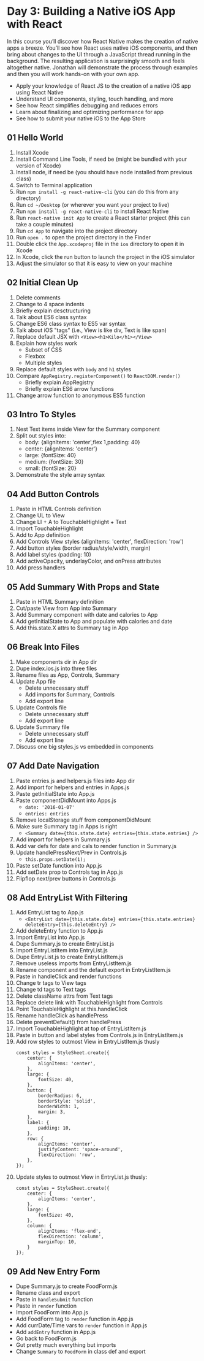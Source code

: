 Day 3: Building a Native iOS App with React
===

In this course you’ll discover how React Native makes the creation of native apps a breeze. You’ll see how React uses native iOS components, and then bring about changes to the UI through a JavaScript thread running in the background. The resulting application is surprisingly smooth and feels altogether native. Jonathan will demonstrate the process through examples and then you will work hands-on with your own app.

* Apply your knowledge of React JS to the creation of a native iOS app using React Native
* Understand UI components, styling, touch handling, and more
* See how React simplifies debugging and reduces errors
* Learn about finalizing and optimizing performance for app
* See how to submit your native iOS to the App Store

## 01 Hello World

1. Install Xcode
2. Install Command Line Tools, if need be (might be bundled with your version of Xcode)
3. Install node, if need be (you should have node installed from previous class)
4. Switch to Terminal application
4. Run `npm install -g react-native-cli` (you can do this from any directory)
5. Run `cd ~/Desktop` (or wherever you want your project to live)
6. Run `npm install -g react-native-cli` to install React Native
7. Run `react-native init App` to create a React starter project (this can take a couple minutes)
8. Run `cd App` to navigate into the project directory
9. Run `open .` to open the project directory in the Finder
10. Double click the `App.xcodeproj` file in the `ios` directory to open it in Xcode
11. In Xcode, click the run button to launch the project in the iOS simulator
12. Adjust the simulator so that it is easy to view on your machine

## 02 Initial Clean Up

1. Delete comments
2. Change to 4 space indents
3. Briefly explain desctructuring
4. Talk about ES6 class syntax
5. Change ES6 class syntax to ES5 var syntax
6. Talk about iOS "tags" (i.e., View is like div, Text is like span)
7. Replace default JSX with `<View><h1>Kilo</h1></View>`
8. Explain how styles work
    * Subset of CSS
    * Flexbox
    * Multiple styles
9. Replace default styles with `body` and `h1` styles
10. Compare `AppRegistry.registerComponent()` to `ReactDOM.render()`
    * Briefly explain AppRegistry
    * Briefly explain ES6 arrow functions
11. Change arrow function to anonymous ES5 function

## 03 Intro To Styles

1. Nest Text items inside View for the Summary component
2. Split out styles into:
    * body: {alignItems: 'center',flex 1,padding: 40}
    * center: {alignItems: 'center'}
    * large: {fontSize: 40}
    * medium: {fontSize: 30}
    * small: {fontSize: 20}
3. Demonstrate the style array syntax

## 04 Add Button Controls

1. Paste in HTML Controls definition
2. Change UL to View
3. Change LI + A to TouchableHighlight + Text
4. Import TouchableHighlight
5. Add <Controls /> to App definition
6. Add Controls View styles (alignItems: 'center', flexDirection: 'row')
7. Add button styles (border radius/style/width, margin)
8. Add label styles (padding: 10)
9. Add activeOpacity, underlayColor, and onPress attributes
10. Add press handlers

## 05 Add Summary With Props and State

1. Paste in HTML Summary definition
2. Cut/paste View from App into Summary
3. Add Summary component with date and calories to App
4. Add getInitialState to App and populate with calories and date
5. Add this.state.X attrs to Summary tag in App

## 06 Break Into Files

1. Make components dir in App dir
2. Dupe index.ios.js into three files
3. Rename files as App, Controls, Summary
4. Update App file
    * Delete unnecessary stuff
    * Add imports for Summary, Controls
    * Add export line
5. Update Controls file
    * Delete unnecessary stuff
    * Add export line
6. Update Summary file
    * Delete unnecessary stuff
    * Add export line
7. Discuss one big styles.js vs embedded in components

## 07 Add Date Navigation

1. Paste entries.js and helpers.js files into App dir
2. Add import for helpers and entries in Apps.js
3. Paste getInitialState into App.js
4. Paste componentDidMount into Apps.js
    * `date: '2016-01-07'`
    * `entries: entries`
5. Remove localStorage stuff from componentDidMount
6. Make sure Summary tag in Apps is right
    * `<Summary date={this.state.date} entries={this.state.entries} />`
7. Add import for helpers in Summary.js
8. Add var defs for date and cals to render function in Summary.js
9. Update handlePressNext/Prev in Controls.js
    * `this.props.setDate(1);`
10. Paste setDate function into App.js
11. Add setDate prop to Controls tag in App.js
12. Flipflop next/prev buttons in Controls.js

## 08 Add EntryList With Filtering

1. Add EntryList tag to App.js
    * `<EntryList date={this.state.date} entries={this.state.entries} deleteEntry={this.deleteEntry} />`
2. Add deleteEntry function to App.js
3. Import EntryList into App.js
4. Dupe Summary.js to create EntryList.js
5. Import EntryListItem into EntryList.js
6. Dupe EntryList.js to create EntryListItem.js
7. Remove useless imports from EntryListItem.js
8. Rename component and the default export in EntryListItem.js
9. Paste in handleClick and render functions
10. Change tr tags to View tags
11. Change td tags to Text tags
12. Delete className attrs from Text tags
13. Replace delete link with TouchableHighlight from Controls
14. Point TouchableHighlight at this.handleClick
15. Rename handleClick as handlePress
16. Delete preventDefault() from handlePress
17. Import TouchableHighlight at top of EntryListItem.js
18. Paste in button and label styles from Controls.js in EntryListItem.js
19. Add row styles to outmost View in EntryListItem.js thusly
    ```
    const styles = StyleSheet.create({
        center: {
            alignItems: 'center',
        },
        large: {
            fontSize: 40,
        },
        button: {
            borderRadius: 6,
            borderStyle: 'solid',
            borderWidth: 1,
            margin: 3,
        },
        label: {
            padding: 10,
        },
        row: {
            alignItems: 'center',
            justifyContent: 'space-around',
            flexDirection: 'row',
        },
    });
    ```
20. Update styles to outmost View in EntryList.js thusly:
    ```
    const styles = StyleSheet.create({
        center: {
            alignItems: 'center',
        },
        large: {
            fontSize: 40,
        },
        column: {
            alignItems: 'flex-end',
            flexDirection: 'column',
            marginTop: 10,
        }
    });
    ```

## 09 Add New Entry Form

* Dupe Summary.js to create FoodForm.js
* Rename class and export
* Paste in `handleSubmit` function
* Paste in `render` function
* Import FoodForm into App.js
* Add FoodForm tag to `render` function in App.js
* Add currDate/Time vars to `render` function in App.js
* Add `addEntry` function in App.js
* Go back to FoodForm.js
* Gut pretty much everything but imports
* Change `Summary` to `FoodForm` in class def and export



